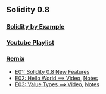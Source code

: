 ## Solidity 0.8

### [Solidity by Example](https://solidity-by-example.org/)
### [Youtube Playlist](https://www.youtube.com/@smartcontractprogrammer/playlists)
### [Remix](https://remix.ethereum.org/#optimize=false&runs=200&evmVersion=null&version=soljson-v0.8.7+commit.e28d00a7.js)
- [E01: Solidity 0.8 New Features](https://www.youtube.com/watch?v=xv9OmztShIw&list=PLO5VPQH6OWdVQwpQfw9rZ67O6Pjfo6q-p)
- [E02: Hello World ==> ](https://solidity-by-example.org/hello-world/) [Video,](https://www.youtube.com/watch?v=g_t0Td4Kr6M&list=PLO5VPQH6OWdVQwpQfw9rZ67O6Pjfo6q-p&index=2) [Notes](https://github.com/sithlord0x29/Smart-Contract-Programmer/tree/main/Notes/02)
- [E03: Value Types ==> ](https://solidity-by-example.org/primitives/) [Video,](https://www.youtube.com/watch?v=8Tj-Th_S7NU&list=PLO5VPQH6OWdVQwpQfw9rZ67O6Pjfo6q-p&index=3) [Notes](https://github.com/sithlord0x29/Smart-Contract-Programmer/tree/main/Notes/02)
